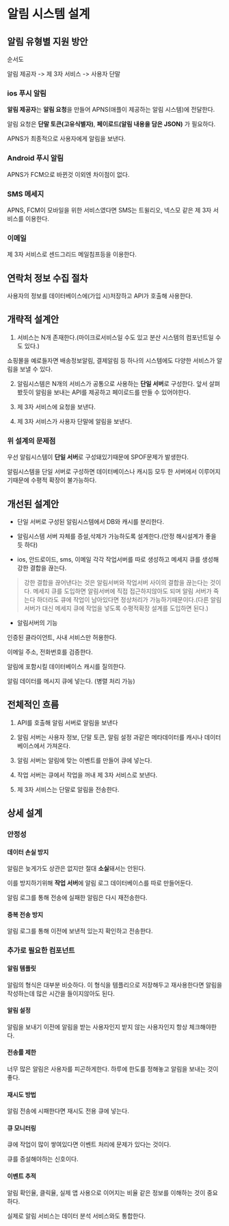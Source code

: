 알림 시스템 설계
=

## 알림 유형별 지원 방안

순서도

알림 제공자 -> 제 3자 서비스 -> 사용자 단말

### ios 푸시 알림

**알림 제공자**는 **알림 요청**을 만들어 APNS(애플이 제공하는 알림 시스템)에 전달한다.

알림 요청은 **단말 토큰(고유식별자)**, **페이로드(알림 내용을 담은 JSON)** 가 필요하다.

APNS가 최종적으로 사용자에게 알림을 보낸다.

### Android 푸시 알림

APNS가 FCM으로 바뀐것 이외엔 차이점이 없다.

### SMS 메세지

APNS, FCM이 모바일을 위한 서비스였다면 SMS는 트윌리오, 넥스모 같은 제 3자 서비스를 이용한다.

### 이메일

제 3자 서비스로 센드그리드 메일침프등을 이용한다.

## 연락처 정보 수집 절차

사용자의 정보를 데이터베이스에(가입 시)저장하고 API가 호출해 사용한다.

## 개략적 설계안

1. 서비스는 N개 존재한다.(마이크로서비스일 수도 있고 분산 시스템의 컴포넌트일 수도 있다.)

쇼핑몰을 예로들자면 배송정보알림, 결제알림 등 하나의 시스템에도 다양한 서비스가 알림을 보낼 수 있다.

2. 알림시스템은 N개의 서비스가 공통으로 사용하는 **단일 서버**로 구성한다. 앞서 살펴봤듯이 알림을 보내는 API를 제공하고 페이로드를 만들 수 있어야한다.

3. 제 3자 서비스에 요청을 보낸다.

4. 제 3자 서비스가 사용자 단말에 알림을 보낸다.

### 위 설계의 문제점

우선 알림시스템이 **단일 서버**로 구성돼있기때문에 SPOF문제가 발생한다.

알림시스템을 단일 서버로 구성하면 데이터베이스나 캐시등 모두 한 서버에서 이루어지기때문에 수평적 확장이 불가능하다.

## 개선된 설계안

- 단일 서버로 구성된 알림시스템에서 DB와 캐시를 분리한다.

- 알림시스템 서버 자체를 증설,삭제가 가능하도록 설계한다.(안정 해시설계가 좋을 듯 하다)

- ios, 안드로이드, sms, 이메일 각각 작업서버를 따로 생성하고 메세지 큐를 생성해 강한 결합을 끊는다.

> 강한 결합을 끊어낸다는 것은 알림서버와 작업서버 사이의 결합을 끊는다는 것이다. 메세지 큐를 도입하면 알림서버에 직접 접근하지않아도 되며 알림 서버가 죽는다 하더라도 큐에 작업이 남아있다면 정상처리가 가능하기때문이다.(다른 알림서버가 대신 메세지 큐에 작업을 넣도록 수평적확장 설계를 도입하면 된다.)

- 알림서버의 기능

인증된 클라이언트, 사내 서비스만 허용한다.

이메일 주소, 전화번호를 검증한다.

알림에 포함시킬 데이터베이스 캐시를 질의한다.

알림 데이터를 메시지 큐에 넣는다. (병렬 처리 가능)

## 전체적인 흐름


1. API를 호출해 알림 서버로 알림을 보낸다

2. 알림 서버는 사용자 정보, 단말 토큰, 알림 설정 과같은 메타데이터를 캐시나 데이터베이스에서 가져온다.

3. 알림 서버는 알림에 맞는 이벤트를 만들어 큐에 넣는다.

4. 작업 서버는 큐에서 작업을 꺼내 제 3자 서비스로 보낸다.

5. 제 3자 서비스는 단말로 알림을 전송한다.

## 상세 설계

### 안정성

#### 데이터 손실 방지

알림은 늦게가도 상관은 없지만 절대 **소실**돼서는 안된다.

이를 방지하기위해 **작업 서버**에 알림 로그 데이터베이스를 따로 만들어둔다.

알림 로그를 통해 전송에 실패한 알림은 다시 재전송한다.

#### 중복 전송 방지

알림 로그를 통해 이전에 보낸적 있는지 확인하고 전송한다.

### 추가로 필요한 컴포넌트

#### 알림 템플릿

알림의 형식은 대부분 비슷하다. 이 형식을 템플리으로 저장해두고 재사용한다면 알림을 작성하는데 많은 시간을 들이지않아도 된다.

#### 알림 설정

알림을 보내기 이전에 알림을 받는 사용자인지 받지 않는 사용자인지 항상 체크해야한다.

#### 전송률 제한

너무 많은 알림은 사용자를 피곤하게한다. 하루에 한도를 정해놓고 알림을 보내는 것이 좋다.

#### 재시도 방법

알림 전송에 시패한다면 재시도 전용 큐에 넣는다.

#### 큐 모니터링

큐에 작업이 많이 쌓여있다면 이벤트 처리에 문제가 있다는 것이다.

큐를 증설해야하는 신호이다.

#### 이벤트 추적

알림 확인율, 클릭율, 실제 앱 사용으로 이어지는 비율 같은 정보를 이해하는 것이 중요하다.

실제로 알림 서비스는 데이터 분석 서비스와도 통합한다.







